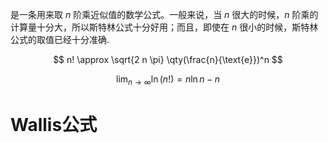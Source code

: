 是一条用来取 $n$ 阶乘近似值的数学公式。一般来说，当 $n$ 很大的时候，$n$ 阶乘的计算量十分大，所以斯特林公式十分好用；而且，即使在 $n$ 很小的时候，斯特林公式的取值已经十分准确.

$$
n! \approx \sqrt{2 n \pi} \qty(\frac{n}{\text{e}})^n
$$

$$
\lim_{n \to \infty} \ln (n!) = n \ln n - n
$$
# Wallis公式



